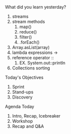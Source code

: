 What did you learn yesterday?

1. streams
2. stream methods
   1. map()
   2. reduce()
   3. filter()
   4. .forEach()
3. Array.asList(array)
4. lambda expressions ->
5. reference operator ::
   1. EX. System.out::println
6. Collections sorting


Today's Objectives

1. Sprint
2. Stand-ups
3. Discovery

Agenda Today

1. Intro, Recap, Icebreaker
2. Workshop
3. Recap and Q&A
